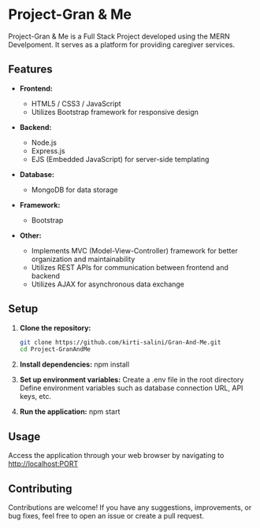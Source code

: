 # Project-Gran & Me

Project-Gran & Me is a Full Stack Project developed using the MERN Develpoment. It serves as a platform for providing caregiver services.

## Features

- **Frontend:**
  - HTML5 / CSS3 / JavaScript
  - Utilizes Bootstrap framework for responsive design
  
- **Backend:**
  - Node.js
  - Express.js
  - EJS (Embedded JavaScript) for server-side templating
  
- **Database:**
  - MongoDB for data storage
  
- **Framework:**
  - Bootstrap
  
- **Other:**
  - Implements MVC (Model-View-Controller) framework for better organization and maintainability
  - Utilizes REST APIs for communication between frontend and backend
  - Utilizes AJAX for asynchronous data exchange
  
## Setup

1. **Clone the repository:**
   ```bash
   git clone https://github.com/kirti-salini/Gran-And-Me.git
   cd Project-GranAndMe

2. **Install dependencies:**
npm install

3. **Set up environment variables:**
Create a .env file in the root directory
Define environment variables such as database connection URL, API keys, etc.

4. **Run the application:**
npm start

## Usage

Access the application through your web browser by navigating to [http://localhost:PORT](https://gran-and-me.onrender.com/listings)
## Contributing

Contributions are welcome! If you have any suggestions, improvements, or bug fixes, feel free to open an issue or create a pull request.
